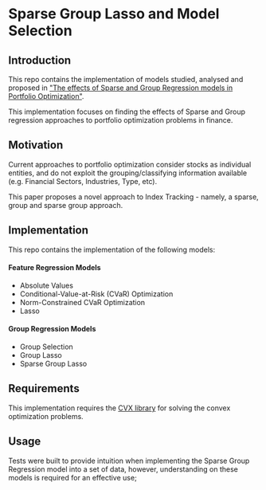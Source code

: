 # Sparse Group Lasso and Model Selection
## Introduction

This repo contains the implementation of models studied, analysed and proposed in ["The effects of Sparse and Group Regression models in Portfolio Optimization"](../blob/master/paper.pdf?raw=true).

This implementation focuses on finding the effects of Sparse and Group regression approaches to portfolio optimization problems in finance.

## Motivation

Current approaches to portfolio optimization consider stocks as individual entities, and do not exploit the grouping/classifying information available (e.g. Financial Sectors, Industries, Type, etc).

This paper proposes a novel approach to Index Tracking - namely, a sparse, group and sparse group approach.

## Implementation
This repo contains the implementation of the following models:

#### Feature Regression Models
* Absolute Values
* Conditional-Value-at-Risk (CVaR) Optimization
* Norm-Constrained CVaR Optimization
* Lasso

#### Group Regression Models
* Group Selection
* Group Lasso
* Sparse Group Lasso

## Requirements
This implementation requires the [CVX library](http://cvxr.com/cvx/download/) for solving the convex optimization problems.

## Usage
Tests were built to provide intuition when implementing the Sparse Group Regression model into a set of data, however, understanding on these models is required for an effective use;
